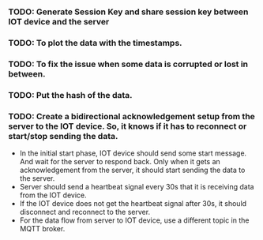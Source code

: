### TODO: Generate Session Key and share session key between IOT device and the server

### TODO: To plot the data with the timestamps.

### TODO: To fix the issue when some data is corrupted or lost in between.

### TODO: Put the hash of the data.

### TODO: Create a bidirectional acknowledgement setup from the server to the IOT device. So, it knows if it has to reconnect or start/stop sending the data.

- In the initial start phase, IOT device should send some start message. And wait for the server to respond back. Only when it gets an acknowledgement from the server, it should start sending the data to the server.
- Server should send a heartbeat signal every 30s that it is receiving data from the IOT device.
- If the IOT device does not get the heartbeat signal after 30s, it should disconnect and reconnect to the server.
- For the data flow from server to IOT device, use a different topic in the MQTT broker.
